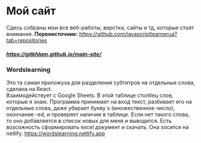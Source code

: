 # Мой сайт

Сдесь собраны мои все веб-работы, верстка, сайты и тд, которые стоят внимания.
**Первоисточник:** https://github.com/javascriptlearnerua?tab=repositories
##### https://gitkhlam.github.io/main-site/

### Wordslearning

Это та самая приложуха для разделения субтитров на отдельные слова, сделана на React.  
Взаимодействует с Google Sheets. В этой таблице столбец слов, которые я знаю.
Программа принимает на вход текст, разбивает его на отдельные слова, даже убирает букву s (множественное число), окончание -ed, и проверяет наличие в таблице. Если нет такого слова, то оно добавляется в список новых для меня и выводится. Есть возсожность сформировать excel документ и скачать. 
Она хосится на netlify. https://wordslearning.netlify.app
